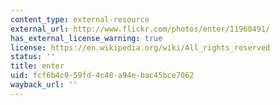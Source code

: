 ```yaml
---
content_type: external-resource
external_url: http://www.flickr.com/photos/enter/11960491/
has_external_license_warning: true
license: https://en.wikipedia.org/wiki/All_rights_reserved
status: ''
title: enter
uid: fcf6b4c9-59fd-4c48-a94e-bac45bce7062
wayback_url: ''
---
```

